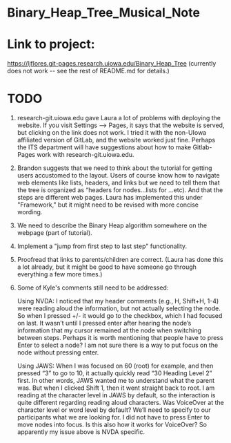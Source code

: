 # Binary_Heap_Tree_Musical_Note
# Link to project: 
https://ljflores.git-pages.research.uiowa.edu/Binary_Heap_Tree (currently does not work -- see the rest of README.md for details.)

# TODO

1. research-git.uiowa.edu gave Laura a lot of problems with deploying the website. If you visit Settings --> Pages, it says that the website is served, but clicking on the link does not work. I tried it with the non-UIowa affiliated version of GitLab, and the website worked just fine. Perhaps the ITS department will have suggestions about how to make Gitlab-Pages work with research-git.uiowa.edu.

2. Brandon suggests that we need to think about the tutorial for getting users accustomed to the layout. Users of course know how to navigate web elements like lists, headers, and links but we need to tell them that the tree is organized as “headers for nodes…lists for …etc). And that the steps are different web pages. Laura has implemented this under "Framework," but it might need to be revised with more concise wording.

3. We need to describe the Binary Heap algorithm somewhere on the webpage (part of tutorial).
 
4. Implement a "jump from first step to last step" functionality.
 
5. Proofread that links to parents/children are correct. (Laura has done this a lot already, but it might be good to have someone go through everything a few more times.)

6. Some of Kyle's comments still need to be addressed:
    
    Using NVDA:
    I noticed that my header comments (e.g., H, Shift+H, 1-4) were reading aloud the information, but not actually selecting the node. So when I
    pressed +/- it would go to the checkbox, which I had focused on last. It wasn’t until I pressed enter after hearing the node’s information that
    my cursor remained at the node when switching between steps. Perhaps it is worth mentioning that people have to press Enter to select a node? I
    am not sure there is a way to put focus on the node without pressing enter.
    
    Using JAWS:
    When I was focused on 60 (root) for example, and then pressed “3” to go to 10, it actually quickly read “30 Heading Level 2” first. In other
    words, JAWS wanted me to understand what the parent was. But when I clicked Shift 1, then it went straight back to root.
    I am reading at the character level in JAWS by default, so the interaction is quite different regarding reading aloud characters. Was VoiceOver
    at the character level or word level by default? We’ll need to specify to our participants what we are looking for.
    I did not have to press Enter to move nodes into focus. Is this also how it works for VoiceOver? So apparently my issue above is NVDA specific.
